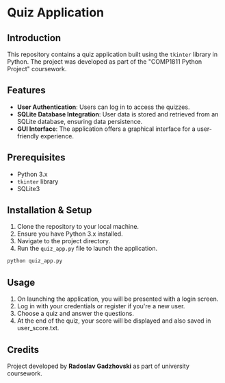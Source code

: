 
# Quiz Application

## Introduction
This repository contains a quiz application built using the `tkinter` library in Python. The project was developed as part of the "COMP1811 Python Project" coursework.

## Features
- **User Authentication**: Users can log in to access the quizzes.
- **SQLite Database Integration**: User data is stored and retrieved from an SQLite database, ensuring data persistence.
- **GUI Interface**: The application offers a graphical interface for a user-friendly experience.

## Prerequisites
- Python 3.x
- `tkinter` library
- SQLite3

## Installation & Setup
1. Clone the repository to your local machine.
2. Ensure you have Python 3.x installed.
3. Navigate to the project directory.
4. Run the `quiz_app.py` file to launch the application.

```bash
python quiz_app.py
```

## Usage
1. On launching the application, you will be presented with a login screen.
2. Log in with your credentials or register if you're a new user.
3. Choose a quiz and answer the questions.
4. At the end of the quiz, your score will be displayed and also saved in user_score.txt.

## Credits
Project developed by **Radoslav Gadzhovski** as part of university coursework.
